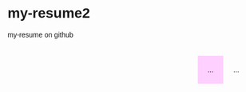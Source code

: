 # my-resume2
my-resume on github
<html>
   <head>
       <title>Резюме haidai</title>
       <i class="fi fi-brands-instagram"></i>
 <link rel="preconnect" href="https://fonts.googleapis.com">
<link rel="preconnect" href="https://fonts.gstatic.com" crossorigin>
<link href="https://fonts.googleapis.com/css2?family=Roboto:ital,wght@0,100;0,300;0,400;0,500;0,700;0,900;1,100;1,300;1,400;1,500;1,700;1,900&display=swap" rel="stylesheet">
<style>
       body{
           font-family: "Roboto Flex", sans-serif;
    }
    .resume{
        display: flex;
        flex-direction: row-reverse;
    }
    div{
        padding: 20px;
    }
</style>
       <body>
          <div class="resume">
              <div class="main-content">...</div>
              <div class="sidebar" style="background: #fed0ff;">...</div>
           <div>
       </body>
    </head>
</html>
